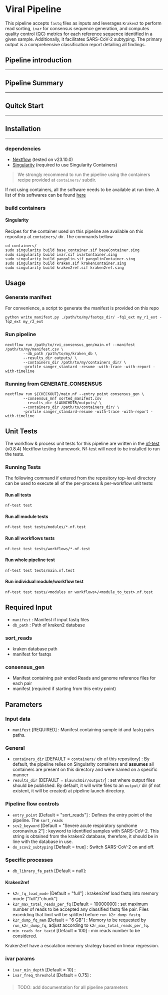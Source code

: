 # Viral Pipeline

This pipeline accepts `fastq` files as inputs and leverages `Kraken2` to perform read sorting, `ivar` for consensus sequence generation, and computes quality control (QC) metrics for each reference sequence identified in a given sample. Additionally, it facilitates SARS-CoV-2 subtyping. The primary output is a comprehensive classification report detailing all findings.

## Pipeline introduction

---

## Pipeline Summary

---

## Quitck Start

---

## Installation

---
### dependencies


- [Nextflow](https://www.nextflow.io) (tested on v23.10.0)
- [Singularity](https://docs.sylabs.io/guides/latest/user-guide/) (required to use Singularity Containers)

> We strongly recommend to run the pipeline using the containers recipe provided at `containers/` subdir.

If not using containers, all the software needs to be available at run time. A list of this softwares can be found [here](./doc/requirements.md)

### build containers

#### Singularity

Recipes for the container used on this pipeline are available on this repository at `containers/` dir. The commands bellow 


```{bash}
cd containers/
sudo singularity build base_container.sif baseContainer.sing
sudo singularity build ivar.sif ivarContainer.sing
sudo singularity build pangolin.sif pangolinContainer.sing
sudo singularity build kraken.sif krakenContainer.sing
sudo singularity build kraken2ref.sif kraken2ref.sing
```

## Usage

### Generate manifest

For convenience, a script to generate the manifest is provided on this repo

```{bash}
python write_manifest.py ./path/to/my/fastqs_dir/ -fq1_ext my_r1_ext -fq2_ext my_r2_ext
```

### Run pipeline

```{bash}
nextflow run /path/to/rvi_consensus_gen/main.nf --manifest /path/to/my/manifest.csv \
        --db_path /path/to/my/kraken_db \
        --results_dir outputs/ \
        --containers_dir /path/to/my/containers_dir/ \
        -profile sanger_stantard -resume -with-trace -with-report -with-timeline
```

### Running from **GENERATE_CONSENSUS**

```{bash}
nextflow run ${CHECKOUT}/main.nf --entry_point consensus_gen \
        --consensus_mnf sorted_manifest.csv
        --results_dir $LAUNCHDIR/outputs/ \
        --containers_dir /path/to/containers_dir/ \
        -profile sanger_standard-resume -with-trace -with-report -with-timeline
```

## Unit Tests

The workflow & process unit tests for this pipeline are written in the [nf-test](https://www.nf-test.com/) (v0.8.4) Nextflow testing framework. Nf-test will need to be installed to run the tests.

### Running Tests

The following command if entered from the repository top-level directory can be used to execute all of the per-process & per-workflow unit tests:

#### Run all tests

```{bash}
nf-test test
```

#### Run all module tests

```{bash}
nf-test test tests/modules/*.nf.test
```

#### Run all workflows tests

```{bash}
nf-test test tests/workflows/*.nf.test
```

#### Run whole pipeline test

```{bash}
nf-test test tests/main.nf.test
```

#### Run individual module/workflow test

```{bash}
nf-test test tests/<modules or workflows>/<module_to_test>.nf.test
```

## Required Input

- `manifest` : Manifest if input fastq files
- `db_path` : Path of kraken2 database


### sort_reads

- kraken database path
- manifest for fastqs

### consensus_gen

- Manifest containing pair ended Reads and genome reference files for each pair
- manifest (required if starting from this entry point)

## Parameters

### Input data

- `manifest` [REQUIRED] : Manifest containing sample id and fastq pairs paths.

### General

- `containers_dir` [DEFAULT =  `containers/` dir of this repository] : By default, the pipeline relies on Singularity containers and __assumes__ all containers are present on this directory and were named on a specific manner
- `results_dir` [DEFAULT = `$launchDir/output/`] : set where output files should be published. By default, it will write files to an `output/` dir (if not existent, it will be created) at pipeline launch directory.

### Pipeline flow controls

- `entry_point` [Default = "sort_reads"] : Defines the entry point of the pipeline. The `sort_reads`
- `scv2_keyword` [Default = "Severe acute respiratory syndrome coronavirus 2"] : keyword to identified samples with SARS-CoV-2. This string is obtained from the kraken2 database, therefore, it should be in line with the database in use.
- `do_scov2_subtyping` [Default = true] : Switch SARS-CoV-2 on and off.

### Specific processes

- `db_library_fa_path` [Default = null]:

#### Kraken2ref

- `k2r_fq_load_mode` [Default = "full"] : kraken2ref load fastq into memory mode ["full"/"chunk"]
- `k2r_max_total_reads_per_fq` [Default = 10000000] : set maximum number of reads to be accepted any classified fastq file pair. Files excedding that limit will be splitted before `run_k2r_dump_fastq`.
- `k2r_dump_fq_mem` [Default = "6 GB"] : Memory to be requested by `run_k2r_dump_fq`, adjust according to `k2r_max_total_reads_per_fq`.
- `min_reads_for_taxid` [Default = 100] : min reads number to be considered.

Kraken2ref have a escalation memory strategy based on linear regression.

### ivar params

- `ivar_min_depth` [Default = 10] : <to add>
- `ivar_freq_threshold` [Default = 0.75] : <to add >

### 
> TODO: add documentation for all pipeline parameters